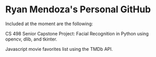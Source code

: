 # Ryan Mendoza's Personal GitHub
Included at the moment are the following:

CS 498 Senior Capstone Project: Facial Recognition in Python using opencv, dlib, and tkinter.

Javascript movie favorites list using the TMDb API.
